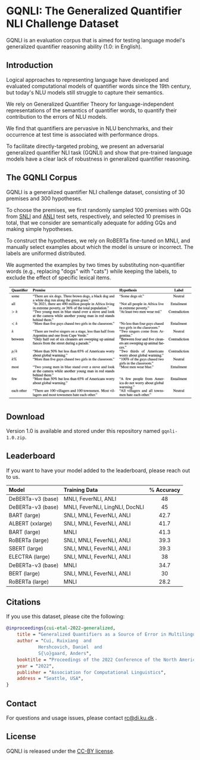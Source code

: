 # GQNLI: The Generalized Quantifier NLI Challenge Dataset
GQNLI is an evaluation corpus that is aimed for testing language model's generalized quantifier reasoning ability (1.0: in English).

## Introduction
Logical approaches to representing language have developed and evaluated computational models of quantifier words since the 19th century, but today's NLU models still struggle to capture their semantics. 

We rely on Generalized Quantifier Theory for language-independent representations of the semantics of quantifier words, to quantify their contribution to the errors of NLU models. 

We find that quantifiers are pervasive in NLU benchmarks, and their occurrence at test time is associated with performance drops. 

To facilitate directly-targeted probing, we present an adversarial generalized quantifier NLI task (GQNLI) and show that pre-trained language models have a clear lack of robustness in generalized quantifier reasoning.

## The GQNLI Corpus
GQNLI is a generalized quantifier NLI challenge dataset, consisting of 30 premises and 300 hypotheses. 

To choose the premises, we first randomly sampled 100 premises with GQs from [SNLI](https://nlp.stanford.edu/projects/snli/) and [ANLI](https://github.com/facebookresearch/anli) test sets, respectively, and selected 10 premises in total, that we consider are semantically adequate for adding GQs and making simple hypotheses.

To construct the hypotheses, we rely on RoBERTa fine-tuned on MNLI, and manually select examples about which the model is unsure or incorrect. The labels are uniformed distributed.

We augmented the examples by two times by substituting non-quantifier words (e.g., replacing "dogs" with "cats") while keeping the labels, to exclude the effect of specific lexical items.

![img.png](examples.png)

## Download
Version 1.0 is available and stored under this repository named `gqnli-1.0.zip`.
## Leaderboard
If you want to have your model added to the leaderboard, please reach out to us.

| **Model**         | **Training Data**          | **% Accuracy** |
| :---------------- | :------------------------- | :------------: |
| DeBERTa-v3 (base) | MNLI, FeverNLI, ANLI       | 48          |
| DeBERTa-v3 (base) | MNLI, FeverNLI, LingNLI, DocNLI   | 45      |
| BART (large)      | SNLI, MNLI, FeverNLI, ANLI | 42\.7          |
| ALBERT (xxlarge)  | SNLI, MNLI, FeverNLI, ANLI | 41\.7             |
| BART (large)      | MNLI                       | 41\.3          |
| RoBERTa (large)   | SNLI, MNLI, FeverNLI, ANLI | 39.3             |
| SBERT (large)     | SNLI, MNLI, FeverNLI, ANLI | 39\.3          |
| ELECTRA (large)   | SNLI, MNLI, FeverNLI, ANLI | 38          |
| DeBERTa-v3 (base) | MNLI                       | 34\.7          |
| BERT (large)      | SNLI, MNLI, FeverNLI, ANLI | 30             |
| RoBERTa (large)   | MNLI                       | 28\.2          |

## Citations

If you use this dataset, please cite the following:
``` bibtex
@inproceedings{cui-etal-2022-generalized,
    title = "Generalized Quantifiers as a Source of Error in Multilingual NLU Benchmarks",
    author = "Cui, Ruixiang  and
      		Hershcovich, Daniel  and
      		S{\o}gaard, Anders",
    booktitle = "Proceedings of the 2022 Conference of the North American Chapter of the Association for Computational Linguistics: Human Language Technologies",
    year = "2022",
    publisher = "Association for Computational Linguistics",
    address = "Seattle, USA",
}
```
## Contact
For questions and usage issues, please contact <rc@di.ku.dk> .

## License
GQNLI is released under the [CC-BY license](https://creativecommons.org/licenses/by/4.0/).

